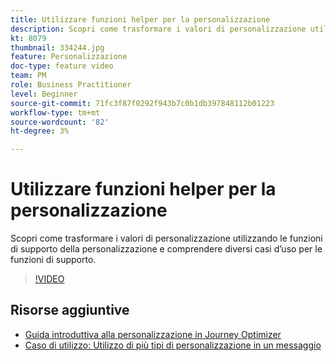 ```yaml
---
title: Utilizzare funzioni helper per la personalizzazione
description: Scopri come trasformare i valori di personalizzazione utilizzando le funzioni di supporto della personalizzazione e comprendere diversi casi d’uso per le funzioni di supporto.
kt: 8079
thumbnail: 334244.jpg
feature: Personalizzazione
doc-type: feature video
team: PM
role: Business Practitioner
level: Beginner
source-git-commit: 71fc3f87f0292f943b7c0b1db397848112b01223
workflow-type: tm+mt
source-wordcount: '82'
ht-degree: 3%

---
```



# Utilizzare funzioni helper per la personalizzazione

Scopri come trasformare i valori di personalizzazione utilizzando le funzioni di supporto della personalizzazione e comprendere diversi casi d’uso per le funzioni di supporto.

>[!VIDEO](https://video.tv.adobe.com/v/334244?quality=12)

## Risorse aggiuntive

* [Guida introduttiva alla personalizzazione in Journey Optimizer](https://experienceleague.adobe.com/docs/journey-optimizer/using/create-messages/personalization/personalize.html)
* [Caso di utilizzo: Utilizzo di più tipi di personalizzazione in un messaggio](https://experienceleague.adobe.com/docs/journey-optimizer/using/create-messages/personalization/personalization-use-case.html)
